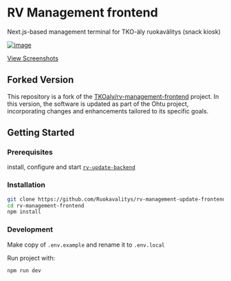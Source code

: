 # RV Management frontend

Next.js-based management terminal for TKO-äly ruokavälitys (snack kiosk)

[![image](https://github.com/TKOaly/rv-management-frontend/assets/56773501/6a007a0e-31b1-4619-b73f-0504ef298bbd)](/docs/screenshots/README.md)

[View Screenshots](/docs/screenshots/README.md)

## Forked Version

This repository is a fork of the [TKOaly/rv-management-frontend](https://github.com/TKOaly/rv-management-frontend) project. In this version, the software is updated as part of the Ohtu project, incorporating changes and enhancements tailored to its specific goals.

## Getting Started

### Prerequisites

install, configure and start [`rv-update-backend`](https://github.com/Ruokavalitys/rv-update-backend)

### Installation

```bash
git clone https://github.com/Ruokavalitys/rv-management-update-frontend.git
cd rv-management-frontend
npm install
```

### Development

Make copy of `.env.example` and rename it to `.env.local`

Run project with:

```bash
npm run dev
```

